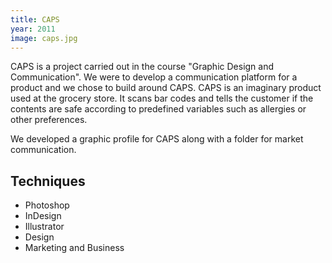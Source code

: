```yaml
---
title: CAPS
year: 2011
image: caps.jpg
---
```


CAPS is a project carried out in the course "Graphic Design and
Communication". We were to develop a communication platform for a
product and we chose to build around CAPS. CAPS is an imaginary
product used at the grocery store. It scans bar codes and tells the
customer if the contents are safe according to predefined variables
such as allergies or other preferences.

We developed a graphic profile for CAPS along with a folder for market
communication.

## Techniques ##
- Photoshop
- InDesign
- Illustrator
- Design
- Marketing and Business
